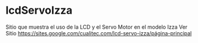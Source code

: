 # lcdServoIzza 
Sitio que muestra el uso de la LCD y el Servo Motor en el modelo Izza 
Ver Sitio https://sites.google.com/cualitec.com/lcd-servo-izza/página-principal
